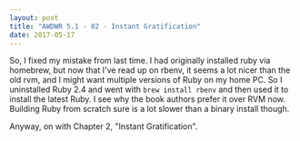 ```yaml
---
layout: post
title: "AWDWR 5.1 - 02 - Instant Gratification"
date: 2017-05-17
---
```


So, I fixed my mistake from last time.  I had originally installed ruby via 
homebrew, but now that I've read up on rbenv, it seems a lot nicer than the
old rvm, and I might want multiple versions of Ruby on my home PC.  So I 
uninstalled Ruby 2.4 and went with `brew install rbenv` and then used
it to install the latest Ruby.  I see why the book authors prefer it over
RVM now.  Building Ruby from scratch sure is a lot slower than a binary
install though.

Anyway, on with Chapter 2, "Instant Gratification".  
